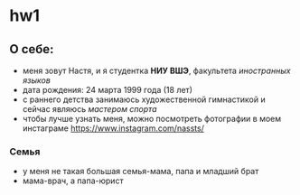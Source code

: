 # hw1
## О себе:
* меня зовут Настя, и я студентка **НИУ ВШЭ**, факультета *иностранных языков*
* дата рождения: 24 марта 1999 года (18 лет)
* с раннего детства занимаюсь художественной гимнастикой и сейчас являюсь *мастером спорта*
* чтобы лучше узнать меня, можно посмотреть фотографии в моем инстаграме https://www.instagram.com/nassts/
### Семья
* у меня не такая большая семья-мама, папа и младший брат
* мама-врач, а папа-юрист

